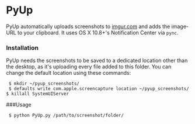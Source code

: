 PyUp
=====

PyUp automatically uploads screenshots to [imgur.com](http://imgur.com/) and adds the image-URL to your clipboard. It uses OS X 10.8+'s Notification Center via ``pync``.

### Installation

PyUp needs the screenshots to be saved to a dedicated location other than the desktop, as it's uploading every file added to this folder. 
You can change the default location using these commands:


``` $ mkdir ~/pyup_screenshots/```<br>
``` $ defaults write com.apple.screencapture location ~/pyup_screenshots/```<br>
``` $ killall SystemUIServer ```

###Usage

``` $ python PyUp.py /path/to/screenshot/folder/```
